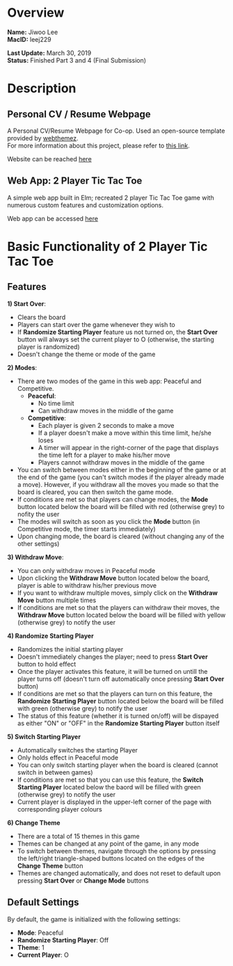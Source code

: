 # Overview
**Name:** Jiwoo Lee  
**MacID:** leej229

**Last Update:** March 30, 2019  
**Status:** Finished Part 3 and 4 (Final Submission)

# Description
## Personal CV / Resume Webpage
A Personal CV/Resume Webpage for Co-op. Used an open-source template provided by [webthemez](https://webthemez.com/).  
For more information about this project, please refer to [this link](https://mac1xa3.ca/Projects/Project02.pdf).
  
Website can be reached [here](https://mac1xa3.ca/u/leej229/)  

## Web App: 2 Player Tic Tac Toe
A simple web app built in Elm; recreated 2 player Tic Tac Toe game with numerous custom features and customization options.   
  
Web app can be accessed [here](https://mac1xa3.ca/u/leej229/simpleapp.html)

# Basic Functionality of 2 Player Tic Tac Toe
## Features
**1) Start Over**: 
* Clears the board
* Players can start over the game whenever they wish to
* If **Randomize Starting Player** feature us not turned on, the **Start Over** button will always set the current player to O (otherwise, the starting player is randomized)
* Doesn't change the theme or mode of the game

**2) Modes**: 
* There are two modes of the game in this web app: Peaceful and Competitive. 
    * **Peaceful**: 
        * No time limit
        * Can withdraw moves in the middle of the game 
    * **Competitive**:
        * Each player is given 2 seconds to make a move
        * If a player doesn't make a move within this time limit, he/she loses
        * A timer will appear in the right-corner of the page that displays the time left for a player to make his/her move
        * Players cannot withdraw moves in the middle of the game 
* You can switch between modes either in the beginning of the game or at the end of the game (you can't switch modes if the player already made a move). However, if you withdraw all the moves you made so that the board is cleared, you can then switch the game mode.   
* If conditions are met so that players can change modes, the **Mode** button located below the board will be filled with red (otherwise grey) to nofity the user
* The modes will switch as soon as you click the **Mode** button (in Competitive mode, the timer starts immediately)
* Upon changing mode, the board is cleared (without changing any of the other settings)


**3) Withdraw Move**: 
* You can only withdraw moves in Peaceful mode
* Upon clicking the **Withdraw Move** button located below the board, player is able to withdraw his/her previous move
* If you want to withdraw multiple moves, simply click on the **Withdraw Move** button multiple times
* If conditions are met so that the players can withdraw their moves, the **Withdraw Move** button located below the board will be filled with yellow (otherwise grey) to notify the user

**4) Randomize Starting Player**
* Randomizes the initial starting player
* Doesn't immediately changes the player; need to press **Start Over** button to hold effect
* Once the player activates this feature, it will be turned on untill the player turns off (doesn't turn off automatically once pressing **Start Over** button)
* If conditions are met so that the players can turn on this feature, the **Randomize Starting Player** button located below the board will be filled with green (otherwise grey) to notify the user
* The status of this feature (whether it is turned on/off) will be dispayed as either "ON" or "OFF" in the **Randomize Starting Player** button itself

**5) Switch Starting Player**
* Automatically switches the starting Player
* Only holds effect in Peaceful mode
* You can only switch starting player when the board is cleared (cannot switch in between games)
* If conditions are met so that you can use this feature, the **Switch Starting Player** located below the baord will be filled with green (otherwise grey) to notify the user
* Current player is displayed in the upper-left corner of the page with corresponding player colours

**6) Change Theme**
* There are a total of 15 themes in this game
* Themes can be changed at any point of the game, in any mode
* To switch between themes, navigate through the options by pressing the left/right triangle-shaped buttons located on the edges of the **Change Theme** button
* Themes are changed automatically, and does not reset to default upon pressing **Start Over** or **Change Mode** buttons


## Default Settings
By default, the game is initialized with the following settings:
* **Mode**: Peaceful
* **Randomize Starting Player**: Off
* **Theme**: 1
* **Current Player**: O


